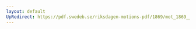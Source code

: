 ```yaml
---
layout: default
UpRedirect: https://pdf.swedeb.se/riksdagen-motions-pdf/1869/mot_1869__fk__00009/mot_1869__fk__00009_002.pdf
---
```

